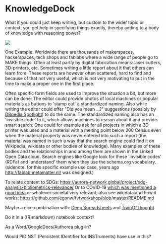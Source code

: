 # KnowledgeDock

What if you could just keep writing, but custom to the wider topic or context, you get help in specifying things exactly, thereby adding to a body of knowledge with reasoning power?

![](https://repository-images.githubusercontent.com/69606667/ecd29377-a2b4-4aad-939c-7a1244be954f)

One Example:
Worldwide there are thousands of makerspaces, hackerspaces, tech shops and fablabs where a wide range of people go to MAKE things.
Often at least partly by digital fabrication means: laser cutters, 3D-printers, etc. Sometimes writing a little report about it that others can learn from.
These reports are however often scattered, hard to find and because of that not very useful, which is not very motivating to put in the time to make a proper one in the first place.

Often specific form fields are used to improve the situation a bit, but more can be done:
The editor could provide photos of local machines or popular materials as buttons to 
'stamp out' a standardized naming. Also while writing the editor could offer "Did you mean ...?" suggestions (possibly by [DBpedia Spotlight](https://www.dbpedia-spotlight.org/)) to do the same.
The standardized naming also has an 'invisible code' to it, which allows machines to reason about it and provide smart search: One could for example ask for all projects in which a 3D-printer was used and a material with a melting point below 200 Celsius even when the material property was never entered into such a report (the material was named in such a way that the search engine could find it on Wikipedia, wikidata or other bodies of knowledge). Many examples of these bodies and the relationships in and among them are shown in the Linked Open Data cloud. Search engines like Google look for these 'invisible codes' (RDFa) and 'understand' them when they use the schema.org vocabulary. (sidenote: for this specific example use case, years ago http://fablab.metamatter.nl/ was designed.)


To relate content to SDGs: https://aurora-network.global/project/sdg-analysis-bibliometrics-relevance/
Or to COVID-19 [which was mentioned a good idea](https://twitter.com/kidehen/status/1246177802862374913) or whatever societal very relevant, also see wikidata and how it works: https://github.com/egonw/fvtworkshop/blob/master/README.md

Maybe a nice combination with: [Deep Spreadsheets](https://gitlab.com/muishkin/mwnci---deep-spreadsheets/) and
[TrainOfThought](https://github.com/steltenpower/Train-Of-Thought)

Do it in a ((R)markdown) notebook context?

As a Word/GoogleDocs/Authorea plug-in?

Would PIDINST (Persistent IDentifier for INSTruments) have use in this?
